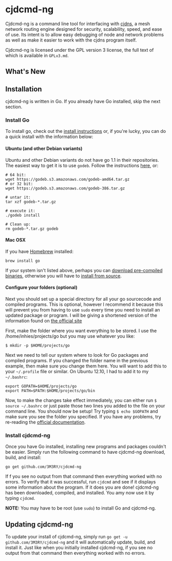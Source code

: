 cjdcmd-ng
======

Cjdcmd-ng is a command line tool for interfacing with [cjdns](https://github.com/cjdelisle/cjdns), a mesh network routing engine designed for security, scalability, speed, and ease of use. Its intent is to allow easy debugging of node and network problems as well as make it easier to work with the cjdns program itself.

Cjdcmd-ng is licensed under the GPL version 3 license, the full text of which is
available in `GPLv3.md`.

What's New
----------

Installation
------------

cjdcmd-ng is written in Go. If you already have Go installed, skip the next section.

### Install Go

To install go, check out the [install instructions](http://golang.org/doc/install) or, if you're lucky, you can do a quick install with the information below:

#### Ubuntu (and other Debian variants)

Ubuntu and other Debian variants do not have go 1.1 in their repositories. The easiest way to get it is to use `godeb`. Follow the instructions [here](http://blog.labix.org/2013/06/15/in-flight-deb-packages-of-go), or:

    # 64 bit:
    wget https://godeb.s3.amazonaws.com/godeb-amd64.tar.gz
    # or 32 bit:
    wget https://godeb.s3.amazonaws.com/godeb-386.tar.gz
    
    # untar it:
    tar xzf godeb-*.tar.gz
    
    # execute it:
    ./godeb install
    
    # Clean up:
    rm godeb-*.tar.gz godeb

#### Mac OSX

If you have [Homebrew](http://mxcl.github.com/homebrew/) installed:

    brew install go

If your system isn't listed above, perhaps you can [download pre-compiled binaries](http://code.google.com/p/go/downloads), otherwise you will have to [install from source](http://golang.org/doc/install/source).

#### Configure your folders (optional)

Next you should set up a special directory for all your go sourcecode and compiled programs. This is optional, however I recommend it because this will prevent you from having to use `sudo` every time you need to install an updated package or program. I will be giving a shortened version of the information found on [the official site](http://golang.org/doc/code.html#tmp_2)

First, make the folder where you want everything to be stored. I use the /home/inhies/projects/go but you may use whatever you like:

    $ mkdir -p $HOME/projects/go 

Next we need to tell our system where to look for Go packages and compiled programs. If you changed the folder name in the previous example, then make sure you change them here. You will want to add this to your `~/.profile` file or similar. On Ubuntu 12.10, I had to add it to my `~/.bashrc`:

	export GOPATH=$HOME/projects/go
	export PATH=$PATH:$HOME/projects/go/bin

Now, to make the changes take effect immediately, you can either run `$ source ~/.bashrc` or just paste those two lines you added to the file on your command line. You should now be setup! Try typing `$ echo $GOPATH` and make sure you see the folder you specified. If you have any problems, try re-reading the [official documentation](http://golang.org/doc/code.html#tmp_2).

### Install cjdcmd-ng

Once you have Go installed, installing new programs and packages couldn't be easier. Simply run the following command to have cjdcmd-ng download, build, and install:

    go get github.com/3M3RY/cjdcmd-ng
	
If f you see no output from that command then everything worked with no errors. To verify that it was successful, run `cjdcmd` and see if it displays some information about the program. If it does you are done! cjdcmd-ng has been downloaded, compiled, and installed. You amy now use it by typing `cjdcmd`.
	
**NOTE:** You may have to be root (use `sudo`) to install Go and cjdcmd-ng.

Updating cjdcmd-ng
---------------

To update your install of cjdcmd-ng, simply run `go get -u github.com/3M3RY/cjdcmd-ng` and it will automatically update, build, and install it. Just like when you initially installed cjdcmd-ng, if you see no output from that command then everything worked with no errors.
